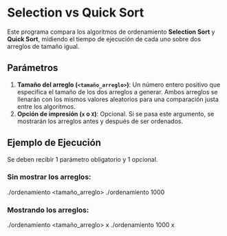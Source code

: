 # Selection vs Quick Sort

Este programa compara los algoritmos de ordenamiento **Selection Sort** y **Quick Sort**, midiendo el tiempo de ejecución de cada uno sobre dos arreglos de tamaño igual.

## Parámetros

1. **Tamaño del arreglo (`<tamaño_arreglo>`)**: Un número entero positivo que especifica el tamaño de los dos arreglos a generar. Ambos arreglos se llenarán con los mismos valores aleatorios para una comparación justa entre los algoritmos.
2. **Opción de impresión (`x` o `X`)**: Opcional. Si se pasa este argumento, se mostrarán los arreglos antes y después de ser ordenados.

## Ejemplo de Ejecución

Se deben recibir 1 parámetro obligatorio y 1 opcional.

### Sin mostrar los arreglos:
./ordenamiento <tamaño_arreglo>
./ordenamiento 1000

### Mostrando los arreglos:
./ordenamiento <tamaño_arreglo> x
./ordenamiento 1000 x
